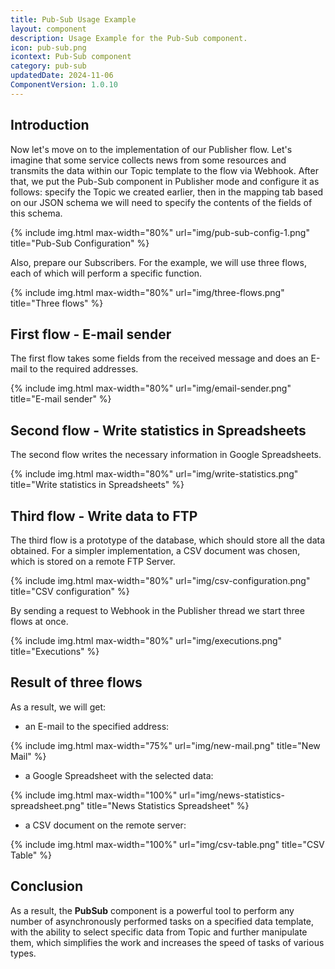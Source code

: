```yaml
---
title: Pub-Sub Usage Example
layout: component
description: Usage Example for the Pub-Sub component.
icon: pub-sub.png
icontext: Pub-Sub component
category: pub-sub
updatedDate: 2024-11-06
ComponentVersion: 1.0.10
---
```

## Introduction

Now let's move on to the implementation of our Publisher flow. Let's imagine that some service collects news from some resources and transmits the data within our Topic template to the flow via Webhook. After that, we put the Pub-Sub component in Publisher mode and configure it as follows: specify the Topic we created earlier, then in the mapping tab based on our JSON schema we will need to specify the contents of the fields of this schema.

{% include img.html max-width="80%" url="img/pub-sub-config-1.png" title="Pub-Sub Configuration" %}

Also, prepare our Subscribers. For the example, we will use three flows, each of which will perform a specific function.

{% include img.html max-width="80%" url="img/three-flows.png" title="Three flows" %}

## First flow - E-mail sender

The first flow takes some fields from the received message and does an E-mail to the required addresses.

{% include img.html max-width="80%" url="img/email-sender.png" title="E-mail sender" %}

## Second flow - Write statistics in Spreadsheets

The second flow writes the necessary information in Google Spreadsheets.

{% include img.html max-width="80%" url="img/write-statistics.png" title="Write statistics in Spreadsheets" %}

## Third flow - Write data to FTP

The third flow is a prototype of the database, which should store all the data obtained. For a simpler implementation, a CSV document was chosen, which is stored on a remote FTP Server.

{% include img.html max-width="80%" url="img/csv-configuration.png" title="CSV configuration" %}

By sending a request to Webhook in the Publisher thread we start three flows at once.

{% include img.html max-width="80%" url="img/executions.png" title="Executions" %}

## Result of three flows

As a result, we will get:

* an E-mail to the specified address:

{% include img.html max-width="75%" url="img/new-mail.png" title="New Mail" %}

* a Google Spreadsheet with the selected data:

{% include img.html max-width="100%" url="img/news-statistics-spreadsheet.png" title="News Statistics Spreadsheet" %}

* a CSV document on the remote server:

{% include img.html max-width="100%" url="img/csv-table.png" title="CSV Table" %}

## Conclusion

As a result, the **PubSub** component is a powerful tool to perform any number of asynchronously performed tasks on a specified data template, with the ability to select specific data from Topic and further manipulate them, which simplifies the work and increases the speed of tasks of various types.
